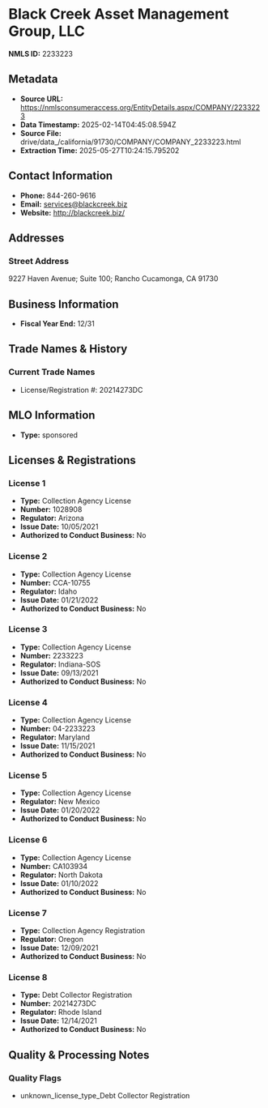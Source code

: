 # Black Creek Asset Management Group, LLC

**NMLS ID:** 2233223

## Metadata
- **Source URL:** https://nmlsconsumeraccess.org/EntityDetails.aspx/COMPANY/2233223
- **Data Timestamp:** 2025-02-14T04:45:08.594Z
- **Source File:** drive/data_/california/91730/COMPANY/COMPANY_2233223.html
- **Extraction Time:** 2025-05-27T10:24:15.795202

## Contact Information
- **Phone:** 844-260-9616
- **Email:** services@blackcreek.biz
- **Website:** http://blackcreek.biz/

## Addresses
### Street Address
9227 Haven Avenue; Suite 100; Rancho Cucamonga, CA 91730

## Business Information
- **Fiscal Year End:** 12/31

## Trade Names & History
### Current Trade Names
- License/Registration #: 20214273DC

## MLO Information
- **Type:** sponsored

## Licenses & Registrations

### License 1
- **Type:** Collection Agency License
- **Number:** 1028908
- **Regulator:** Arizona
- **Issue Date:** 10/05/2021
- **Authorized to Conduct Business:** No

### License 2
- **Type:** Collection Agency License
- **Number:** CCA-10755
- **Regulator:** Idaho
- **Issue Date:** 01/21/2022
- **Authorized to Conduct Business:** No

### License 3
- **Type:** Collection Agency License
- **Number:** 2233223
- **Regulator:** Indiana-SOS
- **Issue Date:** 09/13/2021
- **Authorized to Conduct Business:** No

### License 4
- **Type:** Collection Agency License
- **Number:** 04-2233223
- **Regulator:** Maryland
- **Issue Date:** 11/15/2021
- **Authorized to Conduct Business:** No

### License 5
- **Type:** Collection Agency License
- **Regulator:** New Mexico
- **Issue Date:** 01/20/2022
- **Authorized to Conduct Business:** No

### License 6
- **Type:** Collection Agency License
- **Number:** CA103934
- **Regulator:** North Dakota
- **Issue Date:** 01/10/2022
- **Authorized to Conduct Business:** No

### License 7
- **Type:** Collection Agency Registration
- **Regulator:** Oregon
- **Issue Date:** 12/09/2021
- **Authorized to Conduct Business:** No

### License 8
- **Type:** Debt Collector Registration
- **Number:** 20214273DC
- **Regulator:** Rhode Island
- **Issue Date:** 12/14/2021
- **Authorized to Conduct Business:** No

## Quality & Processing Notes
### Quality Flags
- unknown_license_type_Debt Collector Registration
